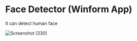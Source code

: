 # Face Detector (Winform App)

It can detect human face

![Screenshot (330)](https://github.com/SardorSohinazarov/PreviewDemo/assets/107931170/d1cf1094-d60f-4241-b0f8-a9382727144a)
